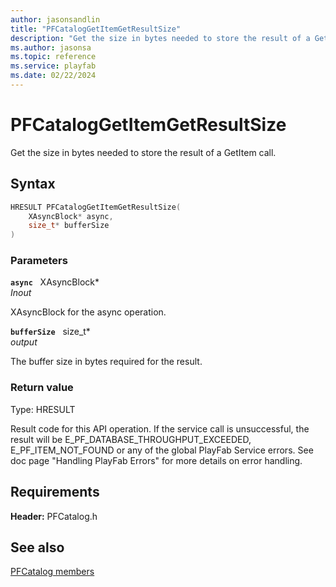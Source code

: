 ```yaml
---
author: jasonsandlin
title: "PFCatalogGetItemGetResultSize"
description: "Get the size in bytes needed to store the result of a GetItem call."
ms.author: jasonsa
ms.topic: reference
ms.service: playfab
ms.date: 02/22/2024
---
```


# PFCatalogGetItemGetResultSize  

Get the size in bytes needed to store the result of a GetItem call.  

## Syntax  
  
```cpp
HRESULT PFCatalogGetItemGetResultSize(  
    XAsyncBlock* async,  
    size_t* bufferSize  
)  
```  
  
### Parameters  
  
**`async`** &nbsp; XAsyncBlock*  
*_Inout_*  
  
XAsyncBlock for the async operation.  
  
**`bufferSize`** &nbsp; size_t*  
*output*  
  
The buffer size in bytes required for the result.  
  
  
### Return value
Type: HRESULT
  
Result code for this API operation. If the service call is unsuccessful, the result will be E_PF_DATABASE_THROUGHPUT_EXCEEDED, E_PF_ITEM_NOT_FOUND or any of the global PlayFab Service errors. See doc page "Handling PlayFab Errors" for more details on error handling.
  
  
## Requirements  
  
**Header:** PFCatalog.h
  
## See also  
[PFCatalog members](../pfcatalog_members.md)  

  
  
